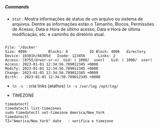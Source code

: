 ##### Commands

* ``` Stat ``` : Mostra informações de status de um arquivo ou sistema de arquivos. Dentre as informações estão o Tamanho, Blocos, Permissões de Acesso, Data e Hora de último acesso,
Data e Hora de última modificação, etc. e caminho do diretório atual.

``` Stat /docker

File: '/docker'
Size: 4096      	Blocks: 8          IO Block: 4096   directory
Device: 10301h/66305d	Inode: 123456      Links: 2
Access: (0755/drwxr-xr-x)  Uid: ( 1000/  user)   Gid: ( 1000/  user)
Access: 2023-01-01 12:34:56.789012345 +0000
Modify: 2023-01-01 12:34:56.789012345 +0000
Change: 2023-01-01 12:34:56.789012345 +0000
Birth: - 2023-01-01 12:34:50.789012345 +0000

```

* ``` ln -s  ``` : cria links (atalhos)  ``` ln -s /var/log /opt/log/ ```

* TIMEZONE

```
timedatectl
timedatectl list-timezones
sudo timedatectl set-timezone America/New_York
timedatectl
TZ="America/New_York" date   : verifica o timezone 
```
